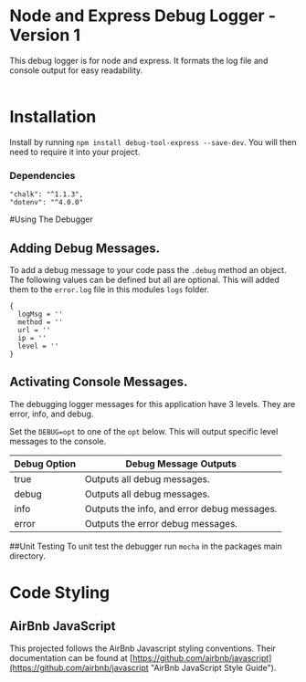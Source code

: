 # Node and Express Debug Logger - Version 1
This debug logger is for node and express. It formats the log file and console output for easy readability. 
<br>
<br>
# Installation
Install by running `npm install debug-tool-express --save-dev`. You will then need to require it into your project.

### Dependencies
```
"chalk": "^1.1.3",
"dotenv": "^4.0.0"
```

#Using The Debugger

## Adding Debug Messages.
To add a debug message to your code pass the `.debug` method an object. The following values can be defined but all are optional. This will added them to the `error.log` file in this modules `logs` folder.

```
{
  logMsg = ''
  method = ''
  url = ''
  ip = ''
  level = ''
}
  ```
## Activating Console Messages.
The debugging logger messages for this application have 3 levels. They are error, info, and debug. 

Set the `DEBUG=opt` to one of the `opt` below. This will output specific level messages to the console.

Debug Option | Debug Message Outputs
---------------------|------------------------------------
true | Outputs all debug messages.
debug | Outputs all debug messages.
info | Outputs the info, and error debug messages.
error | Outputs the error debug messages.

##Unit Testing
To unit test the debugger run `mocha` in the packages main directory.

# Code Styling
## AirBnb JavaScript
This projected follows the AirBnb Javascript styling conventions. Their documentation can be found at [https://github.com/airbnb/javascript](https://github.com/airbnb/javascript "AirBnb JavaScript Style Guide").
